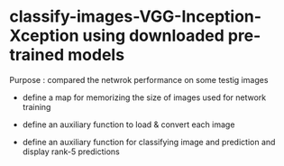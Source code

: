 # classify-images-VGG-Inception-Xception using downloaded pre-trained models
  Purpose : compared the netwrok performance on some testig images
 
 * define a map for memorizing the size of images used for network training
 
 * define an auxiliary function to load & convert each image
 
 * define an auxiliary function for classifying image and prediction and display rank-5 predictions
 
 
